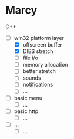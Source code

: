 # Marcy
C++
- [ ] win32 platform layer
	* [x] offscreen buffer
	* [x] DIBS stretch
	* [ ] file i/o
	* [ ] memory allocation
	* [ ] better stretch 
	* [ ] sounds
	* [ ] notifications
	* [ ] ...
- [ ] basic menu
	* [ ] ...
- [ ] basic http
	* [ ] ...
- [ ] ...
	* [ ] ...